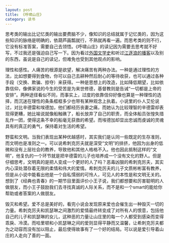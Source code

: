 ```yaml
---
layout: post
title: 《呼啸山庄》
category: 读书
---
```


思考类的输出比记忆类的输出要费脑不少，像知识的总结就属于记忆类的，因为这些知识的脉络是明确的，依葫芦画瓢就行，不熟就再看一遍。而思考类的则不行，它没有标准答案，需要自己去领悟。《呼啸山庄》的读记因为需要去思考就不好写，不过我还是强迫自己写一下。因为看过[外国文学史](https://xing393939.github.io/world-literature/docs/history-of-foreign-literature1.html)和听过[江逐浪的播客](https://www.ximalaya.com/sound/32100122)以及别的东西，虽说是自己的读记，但难免也受到其他观点的影响。

理性和感性。人痛苦的根源是欲望，解决痛苦有两种办法。一种是通过理性的方法，比如想要得到食物，你可以自己去耕种然后耐心的等待收获，也可以通过各种手段（交换、欺骗、掠夺）来获得。一种是思想上的改造，比如降低期望，比如依靠信仰，像佛家说的今生的受苦是为来世修德，基督教则是告诫“一切都是上帝的安排”。两种途径看似不同，而事实上，过度的依靠信仰好像也算是一种理性的选择，而沉迷在理性的条条框框多少也带有某种观念上执着。小说里的仆人艾伦说过，对比辛德雷和埃德加，他们都经历丧妻之痛，而她认为比较理智的辛德雷却表现得更糟，她比喻说就像船触礁了，船长放弃了自己的职责，而全体船员张惶失措乱作一团，使得这条不幸的船毫无获救的希望。而埃德加却显出忠诚而虔诚的灵魂具有的真正的勇气，保持着对生活的希望。

野蛮和文明。当我们表现出某种优越感时，其实我们是认同一些既定的生存准则，而文明也是准则之一。可以说希刺克厉夫就是深受“文明”的排挤，他因为出身的低微和没有上层社会的教养，导致他和其他人格格不入。他也因此抵制这样的“文明”，他复仇的一个环节就是把辛德雷的儿子也培养成一个没有文化的野人。但是仔细思考，文明真的是把人变成一个更好的人了吗？恶毒凶狠的希刺克厉夫，其实内心深处潜存着无限的柔情和伟大的爱情。希刺克厉夫的儿子文质彬彬富有教养，但是从小说中能看出他是一个自私懦弱的可怜人，可见人的本性是和文明无关的。想到了《经典也青春》的一期节目里面评价小王子说，我们都想要和厉害聪明的人做朋友，而小王子鼓励我们去寻找真诚的人际关系，而不是和一个smart的能给你帮助或者答案的人做朋友。

毁灭和希望。爱不总是美好的，看完小说会发现原来爱也会催生出一种毁灭一切的力量。希刺克厉夫和凯瑟琳之间激烈的爱情最终转变成了对所有人的恨意，包括他自己的儿子和凯瑟琳的女儿，这种恶的力量让山庄里的每一个人都受到感染而变得乖戾、冷漠。而哈里顿和小凯瑟琳之间的爱则显得平静而又温馨，让希刺克厉夫都为之动容而没有加以阻止，最后使得故事有了一个好的结局。可以说是爱引导着山庄的人走向了善的一面。


